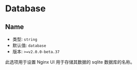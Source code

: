 # Database

## Name
- 类型: `string`
- 默认值: `database`
- 版本: `>=v2.0.0-beta.37`

此选项用于设置 Nginx UI 用于存储其数据的 sqlite 数据库的名称。
